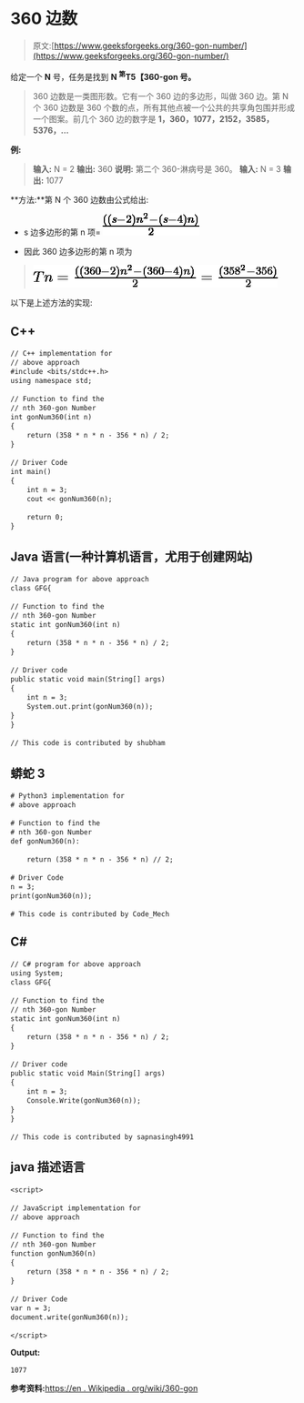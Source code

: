 # 360 边数

> 原文:[https://www.geeksforgeeks.org/360-gon-number/](https://www.geeksforgeeks.org/360-gon-number/)

给定一个 **N** 号，任务是找到 **N <sup>第</sup>T5【360-gon 号。** 

> 360 边数是一类图形数。它有一个 360 边的多边形，叫做 360 边。第 N 个 360 边数是 360 个数的点，所有其他点被一个公共的共享角包围并形成一个图案。前几个 360 边的数字是 **1，360，1077，2152，3585，5376，…**

**例:**

> **输入:** N = 2
> **输出:** 360
> **说明:**
> 第二个 360-淋病号是 360。
> **输入:** N = 3
> **输出:** 1077

**方法:**第 N 个 360 边数由公式给出:

*   s 边多边形的第 n 项= ![\frac{((s-2)n^2 - (s-4)n)}{2}  ](img/3e1c344c528b24a9b43d5ebf5753c187.png "Rendered by QuickLaTeX.com")

*   因此 360 边多边形的第 n 项为

> ![Tn =\frac{((360-2)n^2 - (360-4)n)}{2} =\frac{(358^2 - 356)}{2} ](img/dab6e6916b679b465b373ce80722fa7d.png "Rendered by QuickLaTeX.com")

以下是上述方法的实现:

## C++

```
// C++ implementation for
// above approach
#include <bits/stdc++.h>
using namespace std;

// Function to find the
// nth 360-gon Number
int gonNum360(int n)
{
    return (358 * n * n - 356 * n) / 2;
}

// Driver Code
int main()
{
    int n = 3;
    cout << gonNum360(n);

    return 0;
}
```

## Java 语言(一种计算机语言，尤用于创建网站)

```
// Java program for above approach
class GFG{

// Function to find the
// nth 360-gon Number
static int gonNum360(int n)
{
    return (358 * n * n - 356 * n) / 2;
}

// Driver code
public static void main(String[] args)
{
    int n = 3;
    System.out.print(gonNum360(n));
}
}

// This code is contributed by shubham
```

## 蟒蛇 3

```
# Python3 implementation for
# above approach

# Function to find the
# nth 360-gon Number
def gonNum360(n):

    return (358 * n * n - 356 * n) // 2;

# Driver Code
n = 3;
print(gonNum360(n));

# This code is contributed by Code_Mech
```

## C#

```
// C# program for above approach
using System;
class GFG{

// Function to find the
// nth 360-gon Number
static int gonNum360(int n)
{
    return (358 * n * n - 356 * n) / 2;
}

// Driver code
public static void Main(String[] args)
{
    int n = 3;
    Console.Write(gonNum360(n));
}
}

// This code is contributed by sapnasingh4991
```

## java 描述语言

```
<script>

// JavaScript implementation for
// above approach

// Function to find the
// nth 360-gon Number
function gonNum360(n)
{
    return (358 * n * n - 356 * n) / 2;
}

// Driver Code
var n = 3;
document.write(gonNum360(n));

</script>
```

**Output:** 

```
1077
```

**参考资料:**[https://en . Wikipedia . org/wiki/360-gon](https://en.wikipedia.org/wiki/360-gon)